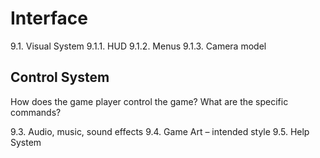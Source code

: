 # Interface

9.1. Visual System
9.1.1. HUD
9.1.2. Menus
9.1.3. Camera model

## Control System

How does the game player control the game? What are the specific commands?

9.3. Audio, music, sound effects
9.4. Game Art – intended style
9.5. Help System
